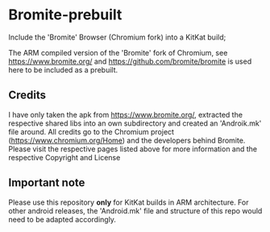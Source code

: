 # Bromite-prebuilt
Include the 'Bromite' Browser (Chromium fork) into a KitKat build;

The ARM compiled version of the 'Bromite' fork of Chromium, see https://www.bromite.org/ and https://github.com/bromite/bromite is used here to be included as a prebuilt.

## Credits
I have only taken the apk from https://www.bromite.org/, extracted the respective shared libs into an own subdirectory and created an 'Androik.mk' file around.
All credits go to the Chromium project (https://www.chromium.org/Home) and the developers behind Bromite.
Please visit the respective pages listed above for more information and the respective Copyright and License

## Important note
Please use this repository **only** for KitKat builds in ARM architecture. For other android releases, the 'Android.mk' file and structure of this repo would need to be adapted accordingly.
